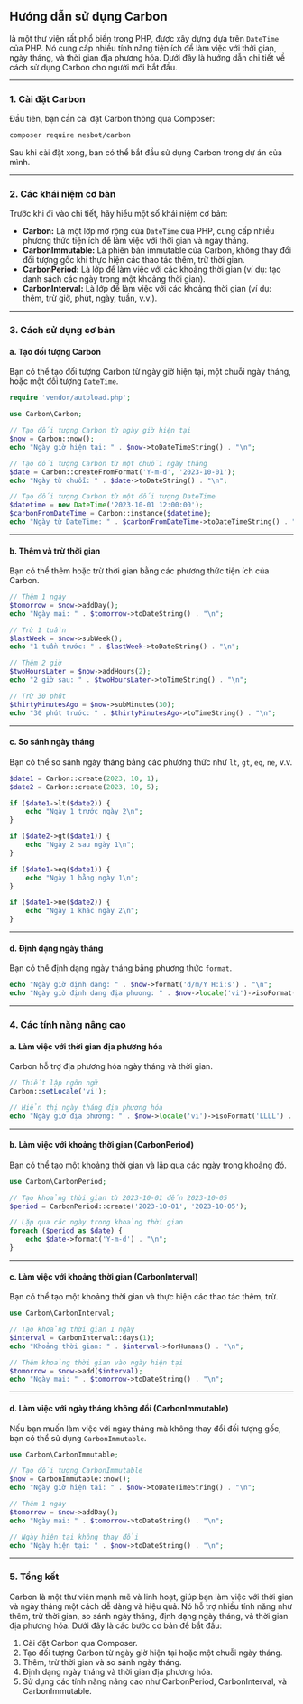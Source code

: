 ## **Hướng dẫn sử dụng Carbon**

là một thư viện rất phổ biến trong PHP, được xây dựng dựa trên `DateTime` của PHP. Nó cung cấp nhiều tính năng tiện ích để làm việc với thời gian, ngày tháng, và thời gian địa phương hóa. Dưới đây là hướng dẫn chi tiết về cách sử dụng Carbon cho người mới bắt đầu.

---

### **1. Cài đặt Carbon**

Đầu tiên, bạn cần cài đặt Carbon thông qua Composer:

```bash
composer require nesbot/carbon
```

Sau khi cài đặt xong, bạn có thể bắt đầu sử dụng Carbon trong dự án của mình.

---

### **2. Các khái niệm cơ bản**

Trước khi đi vào chi tiết, hãy hiểu một số khái niệm cơ bản:

- **Carbon:** Là một lớp mở rộng của `DateTime` của PHP, cung cấp nhiều phương thức tiện ích để làm việc với thời gian và ngày tháng.
- **CarbonImmutable:** Là phiên bản immutable của Carbon, không thay đổi đối tượng gốc khi thực hiện các thao tác thêm, trừ thời gian.
- **CarbonPeriod:** Là lớp để làm việc với các khoảng thời gian (ví dụ: tạo danh sách các ngày trong một khoảng thời gian).
- **CarbonInterval:** Là lớp để làm việc với các khoảng thời gian (ví dụ: thêm, trừ giờ, phút, ngày, tuần, v.v.).

---

### **3. Cách sử dụng cơ bản**

#### **a. Tạo đối tượng Carbon**

Bạn có thể tạo đối tượng Carbon từ ngày giờ hiện tại, một chuỗi ngày tháng, hoặc một đối tượng `DateTime`.

```php
require 'vendor/autoload.php';

use Carbon\Carbon;

// Tạo đối tượng Carbon từ ngày giờ hiện tại
$now = Carbon::now();
echo "Ngày giờ hiện tại: " . $now->toDateTimeString() . "\n";

// Tạo đối tượng Carbon từ một chuỗi ngày tháng
$date = Carbon::createFromFormat('Y-m-d', '2023-10-01');
echo "Ngày từ chuỗi: " . $date->toDateString() . "\n";

// Tạo đối tượng Carbon từ một đối tượng DateTime
$datetime = new DateTime('2023-10-01 12:00:00');
$carbonFromDateTime = Carbon::instance($datetime);
echo "Ngày từ DateTime: " . $carbonFromDateTime->toDateTimeString() . "\n";
```

---

#### **b. Thêm và trừ thời gian**

Bạn có thể thêm hoặc trừ thời gian bằng các phương thức tiện ích của Carbon.

```php
// Thêm 1 ngày
$tomorrow = $now->addDay();
echo "Ngày mai: " . $tomorrow->toDateString() . "\n";

// Trừ 1 tuần
$lastWeek = $now->subWeek();
echo "1 tuần trước: " . $lastWeek->toDateString() . "\n";

// Thêm 2 giờ
$twoHoursLater = $now->addHours(2);
echo "2 giờ sau: " . $twoHoursLater->toTimeString() . "\n";

// Trừ 30 phút
$thirtyMinutesAgo = $now->subMinutes(30);
echo "30 phút trước: " . $thirtyMinutesAgo->toTimeString() . "\n";
```

---

#### **c. So sánh ngày tháng**

Bạn có thể so sánh ngày tháng bằng các phương thức như `lt`, `gt`, `eq`, `ne`, v.v.

```php
$date1 = Carbon::create(2023, 10, 1);
$date2 = Carbon::create(2023, 10, 5);

if ($date1->lt($date2)) {
    echo "Ngày 1 trước ngày 2\n";
}

if ($date2->gt($date1)) {
    echo "Ngày 2 sau ngày 1\n";
}

if ($date1->eq($date1)) {
    echo "Ngày 1 bằng ngày 1\n";
}

if ($date1->ne($date2)) {
    echo "Ngày 1 khác ngày 2\n";
}
```

---

#### **d. Định dạng ngày tháng**

Bạn có thể định dạng ngày tháng bằng phương thức `format`.

```php
echo "Ngày giờ định dạng: " . $now->format('d/m/Y H:i:s') . "\n";
echo "Ngày giờ định dạng địa phương: " . $now->locale('vi')->isoFormat('LLLL') . "\n";
```

---

### **4. Các tính năng nâng cao**

#### **a. Làm việc với thời gian địa phương hóa**

Carbon hỗ trợ địa phương hóa ngày tháng và thời gian.

```php
// Thiết lập ngôn ngữ
Carbon::setLocale('vi');

// Hiển thị ngày tháng địa phương hóa
echo "Ngày giờ địa phương: " . $now->locale('vi')->isoFormat('LLLL') . "\n";
```

---

#### **b. Làm việc với khoảng thời gian (CarbonPeriod)**

Bạn có thể tạo một khoảng thời gian và lặp qua các ngày trong khoảng đó.

```php
use Carbon\CarbonPeriod;

// Tạo khoảng thời gian từ 2023-10-01 đến 2023-10-05
$period = CarbonPeriod::create('2023-10-01', '2023-10-05');

// Lặp qua các ngày trong khoảng thời gian
foreach ($period as $date) {
    echo $date->format('Y-m-d') . "\n";
}
```

---

#### **c. Làm việc với khoảng thời gian (CarbonInterval)**

Bạn có thể tạo một khoảng thời gian và thực hiện các thao tác thêm, trừ.

```php
use Carbon\CarbonInterval;

// Tạo khoảng thời gian 1 ngày
$interval = CarbonInterval::days(1);
echo "Khoảng thời gian: " . $interval->forHumans() . "\n";

// Thêm khoảng thời gian vào ngày hiện tại
$tomorrow = $now->add($interval);
echo "Ngày mai: " . $tomorrow->toDateString() . "\n";
```

---

#### **d. Làm việc với ngày tháng không đổi (CarbonImmutable)**

Nếu bạn muốn làm việc với ngày tháng mà không thay đổi đối tượng gốc, bạn có thể sử dụng `CarbonImmutable`.

```php
use Carbon\CarbonImmutable;

// Tạo đối tượng CarbonImmutable
$now = CarbonImmutable::now();
echo "Ngày giờ hiện tại: " . $now->toDateTimeString() . "\n";

// Thêm 1 ngày
$tomorrow = $now->addDay();
echo "Ngày mai: " . $tomorrow->toDateString() . "\n";

// Ngày hiện tại không thay đổi
echo "Ngày hiện tại: " . $now->toDateString() . "\n";
```

---

### **5. Tổng kết**

Carbon là một thư viện mạnh mẽ và linh hoạt, giúp bạn làm việc với thời gian và ngày tháng một cách dễ dàng và hiệu quả. Nó hỗ trợ nhiều tính năng như thêm, trừ thời gian, so sánh ngày tháng, định dạng ngày tháng, và thời gian địa phương hóa. Dưới đây là các bước cơ bản để bắt đầu:

1. Cài đặt Carbon qua Composer.
2. Tạo đối tượng Carbon từ ngày giờ hiện tại hoặc một chuỗi ngày tháng.
3. Thêm, trừ thời gian và so sánh ngày tháng.
4. Định dạng ngày tháng và thời gian địa phương hóa.
5. Sử dụng các tính năng nâng cao như CarbonPeriod, CarbonInterval, và CarbonImmutable.
